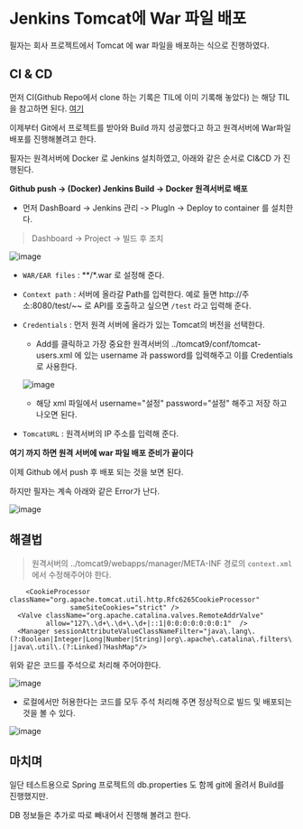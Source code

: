 

# Jenkins Tomcat에 War 파일 배포

  필자는 회사 프로젝트에서 Tomcat 에 war 파일을 배포하는 식으로 진행하였다.
  
  
  ## CI & CD
  
  먼저 CI(Github Repo에서 clone 하는 기록은 TIL에 이미 기록해 놓았다) 는 해당 TIL을 참고하면 된다.
  [여기](https://github.com/russell-seo/TIL/blob/main/Jenkins/CI%26CD.md)
  
  
  이제부터 Git에서 프로젝트를 받아와 Build 까지 성공했다고 하고 원격서버에 War파일 배포를 진행해볼려고 한다.
  
  필자는 원격서버에 Docker 로 Jenkins 설치하였고, 아래와 같은 순서로 CI&CD 가 진행된다.
  
  __Github push -> (Docker) Jenkins Build -> Docker 원격서버로 배포__
  
  - 먼저 DashBoard -> Jenkins 관리 -> PlugIn -> Deploy to container 를 설치한다.
  
  > Dashboard -> Project -> 빌드 후 조치
  
  
  
  
  ![image](https://user-images.githubusercontent.com/79154652/161716131-f0eedfe6-9809-4df1-ab58-89714889ddda.png)


  - `WAR/EAR files` : **/*.war 로 설정해 준다.
  - `Context path` : 서버에 올라갈 Path를 입력한다. 예로 들면 http://주소:8080/test/~~ 로 API를 호출하고 싶으면 `/test` 라고 입력해 준다.
  - `Credentials` : 먼저 원격 서버에 올라가 있는 Tomcat의 버전을 선택한다.
      - Add를 클릭하고 가장 중요한 원격서버의 ../tomcat9/conf/tomcat-users.xml 에 있는 username 과 password를 입력해주고 이를 Credentials로 사용한다.
      
      ![image](https://user-images.githubusercontent.com/79154652/161718496-23988a35-f0c1-4ac9-8f21-b5d0c4c738a8.png)
      
      - 해당 xml 파일에서 username="설정" password="설정" 해주고 저장 하고 나오면 된다.
  - `TomcatURL` : 원격서버의 IP 주소를 입력해 준다. 
  
  __여기 까지 하면 원격 서버에 war 파일 배포 준비가 끝이다__
  
  이제 Github 에서 push 후 배포 되는 것을 보면 된다.
  
  하지만 필자는 계속 아래와 같은 Error가 난다.
  
  ![image](https://user-images.githubusercontent.com/79154652/161720059-9dca2e56-8186-472c-bfb5-106c3828de83.png)


  ## 해결법
  
  > 원격서버의 ../tomcat9/webapps/manager/META-INF 경로의 `context.xml` 에서 수정해주어야 한다.
    
    
        <CookieProcessor className="org.apache.tomcat.util.http.Rfc6265CookieProcessor"
                   sameSiteCookies="strict" />
      <Valve className="org.apache.catalina.valves.RemoteAddrValve"
             allow="127\.\d+\.\d+\.\d+|::1|0:0:0:0:0:0:0:1"  />
      <Manager sessionAttributeValueClassNameFilter="java\.lang\.           (?:Boolean|Integer|Long|Number|String)|org\.apache\.catalina\.filters\.CsrfPreventionFilter\$LruCache(?:\$1)?|java\.util\.(?:Linked)?HashMap"/>


  위와 같은 코드를 주석으로 처리해 주어야한다.
  
  ![image](https://user-images.githubusercontent.com/79154652/161720551-2bf4fba9-e8a7-4873-9844-7b2bd5b7af4e.png)

  - 로컬에서만 허용한다는 코드를 모두 주석 처리해 주면 정상적으로 빌드 및 배포되는 것을 볼 수 있다.

  ![image](https://user-images.githubusercontent.com/79154652/161720949-5cf34088-0518-49a3-98ed-98fc5e56f973.png)
  
  
  
  마치며
  ---
  
  일단 테스트용으로 Spring 프로젝트의 db.properties 도 함께 git에 올려서 Build를 진행했지만.
  
  DB 정보들은 추가로 따로 빼내어서 진행해 볼려고 한다. 

  
